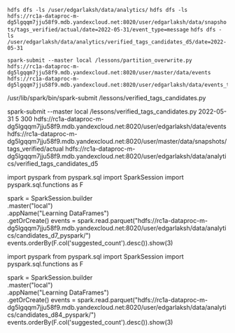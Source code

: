 `hdfs dfs -ls /user/edgarlaksh/data/analytics/`
`hdfs dfs -ls hdfs://rc1a-dataproc-m-dg5lgqqm7jju58f9.mdb.yandexcloud.net:8020/user/edgarlaksh/data/snapshots/tags_verified/actual/date=2022-05-31/event_type=message`
`hdfs dfs -ls  /user/edgarlaksh/data/analytics/verified_tags_candidates_d5/date=2022-05-31`

    spark-submit --master local /lessons/partition_overwrite.py hdfs://rc1a-dataproc-m-dg5lgqqm7jju58f9.mdb.yandexcloud.net:8020/user/master/data/events hdfs://rc1a-dataproc-m-dg5lgqqm7jju58f9.mdb.yandexcloud.net:8020/user/edgarlaksh/data/events_test



/usr/lib/spark/bin/spark-submit  /lessons/verified_tags_candidates.py 

spark-submit --master local /lessons/verified_tags_candidates.py 2022-05-31 5 300 hdfs://rc1a-dataproc-m-dg5lgqqm7jju58f9.mdb.yandexcloud.net:8020/user/edgarlaksh/data/events hdfs://rc1a-dataproc-m-dg5lgqqm7jju58f9.mdb.yandexcloud.net:8020/user/master/data/snapshots/tags_verified/actual hdfs://rc1a-dataproc-m-dg5lgqqm7jju58f9.mdb.yandexcloud.net:8020/user/edgarlaksh/data/analytics/verified_tags_candidates_d5


 

import pyspark
from pyspark.sql import SparkSession
import pyspark.sql.functions as F 

spark = SparkSession.builder \
                    .master("local") \
                    .appName("Learning DataFrames") \
                    .getOrCreate()
events = spark.read.parquet("hdfs://rc1a-dataproc-m-dg5lgqqm7jju58f9.mdb.yandexcloud.net:8020/user/edgarlaksh/data/analytics/candidates_d7_pyspark/")
events.orderBy(F.col('suggested_count').desc()).show(3)


import pyspark
from pyspark.sql import SparkSession
import pyspark.sql.functions as F 

spark = SparkSession.builder \
                    .master("local") \
                    .appName("Learning DataFrames") \
                    .getOrCreate()
events = spark.read.parquet("hdfs://rc1a-dataproc-m-dg5lgqqm7jju58f9.mdb.yandexcloud.net:8020/user/edgarlaksh/data/analytics/candidates_d84_pyspark/")
events.orderBy(F.col('suggested_count').desc()).show(3)
